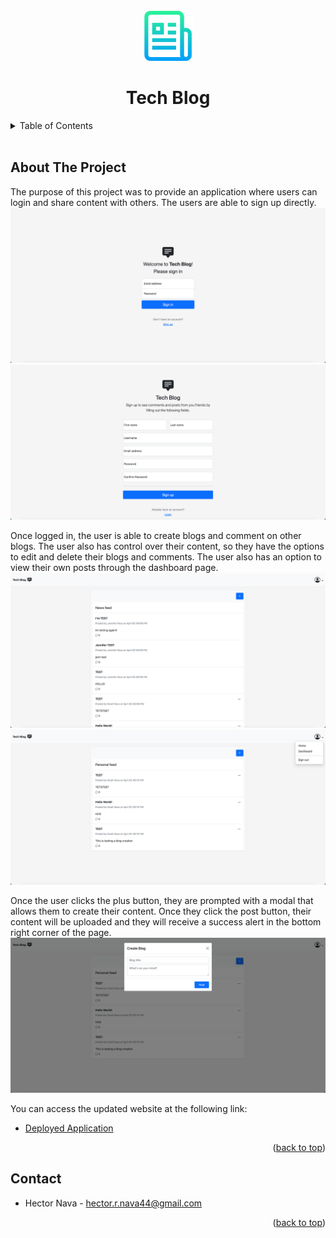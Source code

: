<div id="top"></div>

<!-- Project Logo -->
<br/>
<div align="center">
    <img src="./assets/readmelogo.png" alt="Logo" width="80" height="80">
    <h1 align="center">Tech Blog</h1>
</div>

<!-- Table of Contents -->
<details>
    <summary>Table of Contents</summary>
    <ol>
        <li><a href="#about-the-project">About The Project</a></li>
        <li><a href="#contact">Contact</a></li>
    </ol>
</details>
<br/>

## About The Project
The purpose of this project was to provide an application where users can login and share content with others. The users are able to sign up directly.
![login][login-screenshot]
![signup][signup-screenshot]

Once logged in, the user is able to create blogs and comment on other blogs. The user also has control over their content, so they have the options to edit and delete their blogs and comments. The user also has an option to view their own posts through the dashboard page.
![home][home-screenshot]
![dashboard][dashboard-screenshot]

Once the user clicks the plus button, they are prompted with a modal that allows them to create their content. Once they click the post button, their content will be uploaded and they will receive a success alert in the bottom right corner of the page.
![blog][blog-screenshot]

You can access the updated website at the following link:
* [Deployed Application]()

<p align="right">(<a href="#top">back to top</a>)</p>

## Contact
* Hector Nava - hector.r.nava44@gmail.com

<p align="right">(<a href="#top">back to top</a>)</p>

<!-- LINKS -->
[login-screenshot]: ./assets/login_screenshot.png
[signup-screenshot]: ./assets/signup_screenshot.png
[home-screenshot]: ./assets/homepage_screenshot.png
[dashboard-screenshot]: ./assets/dashboard_screenshot.png
[blog-screenshot]: ./assets/createBlog_screenshot.png
